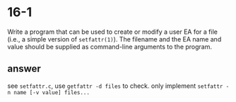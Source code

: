 # 16-1
Write a program that can be used to create or modify a user EA for a file (i.e., a simple version of `setfattr(1)`). The filename and the EA name and value should be supplied as command-line arguments to the program.

## answer
see `setfattr.c`, use `getfattr -d files` to check.
only implement `setfattr -n name [-v value] files...` 
